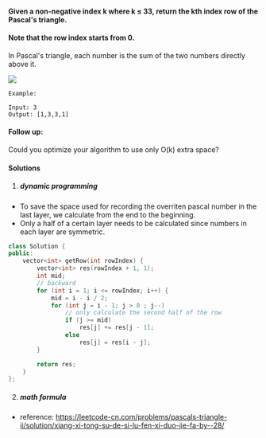 #### Given a non-negative index k where k ≤ 33, return the kth index row of the Pascal's triangle.

#### Note that the row index starts from 0.


In Pascal's triangle, each number is the sum of the two numbers directly above it.

![](https://upload.wikimedia.org/wikipedia/commons/0/0d/PascalTriangleAnimated2.gif)

```
Example:

Input: 3
Output: [1,3,3,1]
```

#### Follow up:

Could you optimize your algorithm to use only O(k) extra space?

#### Solutions

1. ##### dynamic programming

- To save the space used for recording the overriten pascal number in the last layer, we calculate from the end to the beginning.
- Only a half of a certain layer needs to be calculated since numbers in each layer are symmetric.

```cpp
class Solution {
public:
    vector<int> getRow(int rowIndex) {
        vector<int> res(rowIndex + 1, 1);
        int mid;
        // backward
        for (int i = 1; i <= rowIndex; i++) {
            mid = i - i / 2;
            for (int j = i - 1; j > 0 ; j--)
                // only calculate the second half of the row
                if (j >= mid)
                    res[j] += res[j - 1];
                else
                    res[j] = res[i - j];
        }

        return res;
    }
};
```

2. ##### math formula

- reference: https://leetcode-cn.com/problems/pascals-triangle-ii/solution/xiang-xi-tong-su-de-si-lu-fen-xi-duo-jie-fa-by--28/